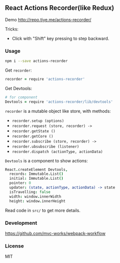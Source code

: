 
React Actions Recorder(like Redux)
----

Demo http://repo.tiye.me/actions-recorder/

Tricks:

* Click with "Shift" key pressing to step backward.

### Usage

```bash
npm i --save actions-recorder
```

Get `recorder`:

```coffee
recorder = require 'actions-recorder'
```

Get Devtools:

```coffee
# for component
Devtools = require 'actions-recorder/lib/devtools'
```

`recorder` is a mutable object like store, with methods:

* `recorder.setup (options)`
* `recorder.request (store, recorder) ->`
* `recorder.getState ()`
* `recorder.getCore ()`
* `recorder.subscribe (store, recorder) ->`
* `recorder.ubsubscribe (listener)`
* `recorder.dispatch (actionType, actionData)`

`Devtools` is a component to show actions:

```coffee
React.createElement Devtools,
  records: Immutable.List()
  initial: Immutable.List()
  pointer: 0
  updater: (state, actionType, actionData) -> state
  isTravelling: false
  width: window.innerWidth
  height: window.innerHeight
```

Read code in `src/` to get more details.

### Development

https://github.com/mvc-works/webpack-workflow

### License

MIT
